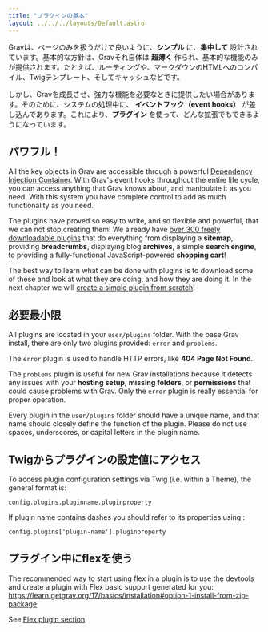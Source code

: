 ```yaml
---
title: "プラグインの基本"
layout: ../../../layouts/Default.astro
---
```


Gravは、ページのみを扱うだけで良いように、**シンプル** に、**集中して** 設計されています。基本的な方針は、Gravそれ自体は **超薄く** 作られ、基本的な機能のみが提供されます。たとえば、ルーティングや、マークダウンのHTMLへのコンパイル、Twigテンプレート、そしてキャッシュなどです。

しかし、Gravを成長させ、強力な機能を必要なときに提供したい場合があります。そのために、システムの処理中に、 **イベントフック（event hooks）** が差し込んであります。これにより、**プラグイン** を使って、どんな拡張でもできるようになっています。

<h2 id="powerful">パワフル！</h2>

All the key objects in Grav are accessible through a powerful [Dependency Injection Container](http://en.wikipedia.org/wiki/Dependency_injection).  With Grav's event hooks throughout the entire life cycle, you can access anything that Grav knows about, and manipulate it as you need.  With this system you have complete control to add as much functionality as you need.

The plugins have proved so easy to write, and so flexible and powerful, that we can not stop creating them! We already have [over 300 freely downloadable plugins](https://getgrav.org/downloads/plugins#extras) that do everything from displaying a **sitemap**, providing **breadcrumbs**, displaying blog **archives**, a simple **search engine**, to providing a fully-functional JavaScript-powered **shopping cart**!

The best way to learn what can be done with plugins is to download some of these and look at what they are doing, and how they are doing it. In the next chapter we will [create a simple plugin from scratch](../03.plugin-tutorial/)!

<h2 id="essentials">必要最小限</h2>

All plugins are located in your `user/plugins` folder.  With the base Grav install, there are only two plugins provided: `error` and `problems`.

The `error` plugin is used to handle HTTP errors, like **404 Page Not Found**.

The `problems` plugin is useful for new Grav installations because it detects any issues with your **hosting setup**, **missing folders**, or **permissions** that could cause problems with Grav.  Only the `error` plugin is really essential for proper operation.

Every plugin in the `user/plugins` folder should have a unique name, and that name should closely define the function of the plugin.  Please do not use spaces, underscores, or capital letters in the plugin name.

<h2 id="accessing-plugin-configuration-values-via-twig">Twigからプラグインの設定値にアクセス</h2>

To access plugin configuration settings via Twig (i.e. within a Theme), the general format is:

```twig
config.plugins.pluginname.pluginproperty
```

If plugin name contains dashes you should refer to its properties using :

```twig
config.plugins['plugin-name'].pluginproperty
```

<h2 id="using-flex-in-plugins">プラグイン中にflexを使う</h2>

The recommended way to start using flex in a plugin is to use the devtools and create a plugin with Flex basic support generated for you:
https://learn.getgrav.org/17/basics/installation#option-1-install-from-zip-package

See [Flex plugin section](../06.plugin-flex/)


